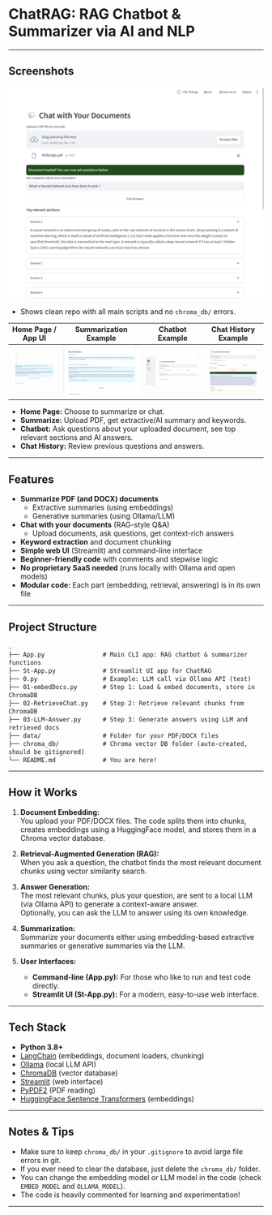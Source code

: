 # ChatRAG: RAG Chatbot & Summarizer via AI and NLP

---

## Screenshots


![File Structure and GitHub Clean-up](Screenshot%202025-07-24%20170506.png)

- Shows clean repo with all main scripts and no `chroma_db/` errors.

| Home Page / App UI | Summarization Example | Chatbot Example | Chat History Example |
|--------------------|----------------------|-----------------|---------------------|
| ![Home UI](Screenshot%202025-07-24%20170516.png) | ![Summarize](Screenshot%202025-07-24%20170915.png) | ![Chatbot](Screenshot%202025-07-24%20170945.png) | ![Chat History](Screenshot%202025-07-24%20171338.png) |

- **Home Page:** Choose to summarize or chat.
- **Summarize:** Upload PDF, get extractive/AI summary and keywords.
- **Chatbot:** Ask questions about your uploaded document, see top relevant sections and AI answers.
- **Chat History:** Review previous questions and answers.

---

## Features

- **Summarize PDF (and DOCX) documents**
  - Extractive summaries (using embeddings)
  - Generative summaries (using Ollama/LLM)
- **Chat with your documents** (RAG-style Q&A)
  - Upload documents, ask questions, get context-rich answers
- **Keyword extraction** and document chunking
- **Simple web UI** (Streamlit) and command-line interface
- **Beginner-friendly code** with comments and stepwise logic
- **No proprietary SaaS needed** (runs locally with Ollama and open models)
- **Modular code:** Each part (embedding, retrieval, answering) is in its own file

---

## Project Structure

```plaintext
.
├── App.py                # Main CLI app: RAG chatbot & summarizer functions
├── St-App.py             # Streamlit UI app for ChatRAG
├── 0.py                  # Example: LLM call via Ollama API (test)
├── 01-embedDocs.py       # Step 1: Load & embed documents, store in ChromaDB
├── 02-RetrieveChat.py    # Step 2: Retrieve relevant chunks from ChromaDB
├── 03-LLM-Answer.py      # Step 3: Generate answers using LLM and retrieved docs
├── data/                 # Folder for your PDF/DOCX files
├── chroma_db/            # Chroma vector DB folder (auto-created, should be gitignored)
└── README.md             # You are here!
```

---

## How it Works

1. **Document Embedding:**  
   You upload your PDF/DOCX files. The code splits them into chunks, creates embeddings using a HuggingFace model, and stores them in a Chroma vector database.

2. **Retrieval-Augmented Generation (RAG):**  
   When you ask a question, the chatbot finds the most relevant document chunks using vector similarity search.

3. **Answer Generation:**  
   The most relevant chunks, plus your question, are sent to a local LLM (via Ollama API) to generate a context-aware answer.  
   Optionally, you can ask the LLM to answer using its own knowledge.

4. **Summarization:**  
   Summarize your documents either using embedding-based extractive summaries or generative summaries via the LLM.

5. **User Interfaces:**  
   - **Command-line (App.py):** For those who like to run and test code directly.
   - **Streamlit UI (St-App.py):** For a modern, easy-to-use web interface.

---

## Tech Stack

- **Python 3.8+**
- [LangChain](https://github.com/langchain-ai/langchain) (embeddings, document loaders, chunking)
- [Ollama](https://ollama.com/) (local LLM API)
- [ChromaDB](https://www.trychroma.com/) (vector database)
- [Streamlit](https://streamlit.io/) (web interface)
- [PyPDF2](https://pypi.org/project/PyPDF2/) (PDF reading)
- [HuggingFace Sentence Transformers](https://www.sbert.net/) (embeddings)

---

## Notes & Tips

- Make sure to keep `chroma_db/` in your `.gitignore` to avoid large file errors in git.
- If you ever need to clear the database, just delete the `chroma_db/` folder.
- You can change the embedding model or LLM model in the code (check `EMBED_MODEL` and `OLLAMA_MODEL`).
- The code is heavily commented for learning and experimentation!

---


